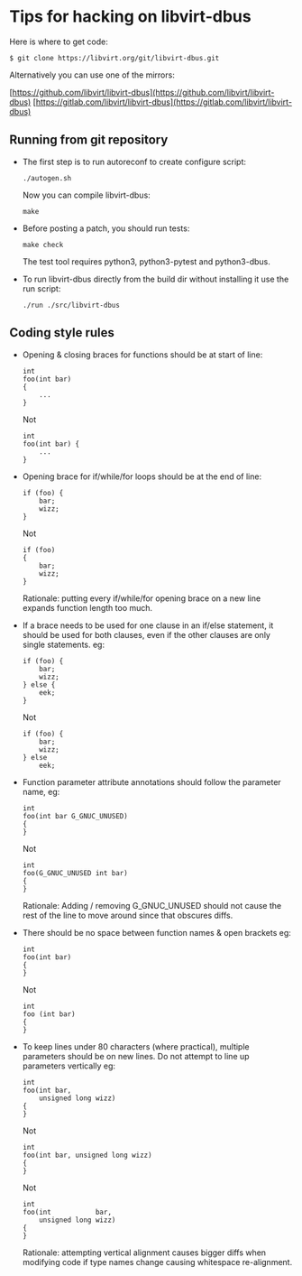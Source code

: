 Tips for hacking on libvirt-dbus
================================

Here is where to get code:

```
$ git clone https://libvirt.org/git/libvirt-dbus.git
```

Alternatively you can use one of the mirrors:

[https://github.com/libvirt/libvirt-dbus](https://github.com/libvirt/libvirt-dbus)
[https://gitlab.com/libvirt/libvirt-dbus](https://gitlab.com/libvirt/libvirt-dbus)


Running from git repository
---------------------------

  * The first step is to run autoreconf to create configure script:

    ```
    ./autogen.sh
    ```

    Now you can compile libvirt-dbus:

    ```
    make
    ```


  * Before posting a patch, you should run tests:

    ```
    make check
    ```

    The test tool requires python3, python3-pytest and python3-dbus.


  * To run libvirt-dbus directly from the build dir without installing it
    use the run script:

    ```
    ./run ./src/libvirt-dbus
    ```


Coding style rules
------------------

  * Opening & closing braces for functions should be at start of line:

    ```
    int
    foo(int bar)
    {
        ...
    }
    ```

    Not

    ```
    int
    foo(int bar) {
        ...
    }
    ```

  * Opening brace for if/while/for loops should be at the end of line:

    ```
    if (foo) {
        bar;
        wizz;
    }
    ```

    Not

    ```
    if (foo)
    {
        bar;
        wizz;
    }
    ```

    Rationale: putting every if/while/for opening brace on a new line
    expands function length too much.


  * If a brace needs to be used for one clause in an if/else statement,
    it should be used for both clauses, even if the other clauses are
    only single statements. eg:

    ```
    if (foo) {
        bar;
        wizz;
    } else {
        eek;
    }
    ```

    Not

    ```
    if (foo) {
        bar;
        wizz;
    } else
        eek;
    ```


  * Function parameter attribute annotations should follow the parameter
    name, eg:

    ```
    int
    foo(int bar G_GNUC_UNUSED)
    {
    }
    ```

    Not

    ```
    int
    foo(G_GNUC_UNUSED int bar)
    {
    }
    ```

    Rationale: Adding / removing G_GNUC_UNUSED  should not cause the
    rest of the line to move around since that obscures diffs.


  * There should be no space between function names & open brackets eg:

    ```
    int
    foo(int bar)
    {
    }
    ```

    Not

    ```
    int
    foo (int bar)
    {
    }
    ```


  * To keep lines under 80 characters (where practical), multiple parameters
    should be on new lines. Do not attempt to line up parameters vertically eg:

    ```
    int
    foo(int bar,
        unsigned long wizz)
    {
    }
    ```

    Not

    ```
    int
    foo(int bar, unsigned long wizz)
    {
    }
    ```

    Not

    ```
    int
    foo(int           bar,
        unsigned long wizz)
    {
    }
    ```

    Rationale: attempting vertical alignment causes bigger diffs when
    modifying code if type names change causing whitespace re-alignment.
